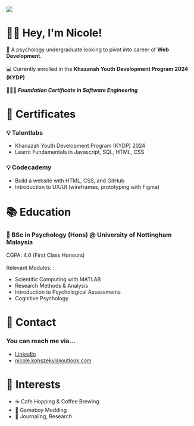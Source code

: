 <img src="https://media0.giphy.com/media/v1.Y2lkPTc5MGI3NjExaHpvOG84dWVla29jZnRmamo0eHR3MG1heXFoOGZ5czFtenIyNzNwbSZlcD12MV9pbnRlcm5hbF9naWZfYnlfaWQmY3Q9Zw/uGraqNBmZnz8Y90aZd/giphy.gif">

👋🏻 **Hey, I'm Nicole!**
======
🧠 A psychology undergraduate looking to pivot into career of **Web Development**. <br></br>
💻 Currently enrolled in the **Khazanah Youth Development Program 2024 (KYDP)** <br></br>
👩🏻‍💻 ***Foundation Certificate in Software Engineering***

📄 **Certificates** 
======
<h3>💡 Talentlabs</h3>
<ul>
    <li>Khanazah Youth Development Program (KYDP) 2024</li>
    <li>Learnt Fundamentals in Javascript, SQL, HTML, CSS</li>
</ul>

<h3>💡 Codecademy</h3>
<ul>
    <li>Build a website with HTML, CSS, and GitHub</li> 
    <li>Introduction to UX/UI (wireframes, prototyping with Figma)</li>
</ul>

📚 **Education** 
======
<h3>🏫  BSc in Psychology (Hons) @ University of Nottingham Malaysia</h3>
CGPA: 4.0 (First Class Honours) <br></br>
Relevant Modules: :
<ul>
  <li>Scientific Computing with MATLAB</li>
  <li>Research Methods & Analysis</li>
  <li>Introduction to Psychological Assessments</li>
  <li>Cognitive Psychology</li>
</ul>

📩 **Contact**
======
<h3>You can reach me via...</h3>
<ul>
  <a href="https://www.linkedin.com/in/nicole-koh-sze-kyi-78691b220/"><li>LinkedIn</li></a>
  <a href="mailto:nicole.kohszekyi@outlook.com"><li>nicole.kohszekyi@outlook.com</li></a>
</ul>

🌟 **Interests**
======
<ul>
  <li>☕️  Cafe Hopping & Coffee Brewing</li>
  <li>👾  Gameboy Modding</li>
  <li>📝  Journaling, Research</li>
</ul>
